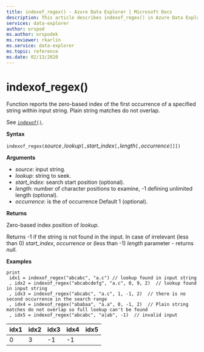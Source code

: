 ```yaml
---
title: indexof_regex() - Azure Data Explorer | Microsoft Docs
description: This article describes indexof_regex() in Azure Data Explorer.
services: data-explorer
author: orspod
ms.author: orspodek
ms.reviewer: rkarlin
ms.service: data-explorer
ms.topic: reference
ms.date: 02/13/2020
---
```

# indexof_regex()

Function reports the zero-based index of the first occurrence of a specified string within input string. Plain string matches do not overlap. 

See [`indexof()`](indexoffunction.md).

**Syntax**

`indexof_regex(`*source*`,`*lookup*`[,`*start_index*`[,`*length*`[,`*occurrence*`]]])`

**Arguments**

* *source*: input string.  
* *lookup*: string to seek.
* *start_index*: search start position (optional).
* *length*: number of character positions to examine, -1 defining unlimited length (optional).
* *occurrence*: is the of occurrence Default 1 (optional).

**Returns**

Zero-based index position of *lookup*.

Returns -1 if the string is not found in the input.
In case of irrelevant (less than 0) *start_index*, *occurrence* or (less than -1) *length* parameter - returns *null*.


**Examples**
```kusto
print
 idx1 = indexof_regex("abcabc", "a.c") // lookup found in input string
 , idx2 = indexof_regex("abcabcdefg", "a.c", 0, 9, 2)  // lookup found in input string
 , idx3 = indexof_regex("abcabc", "a.c", 1, -1, 2)  // there is no second occurrence in the search range
 , idx4 = indexof_regex("ababaa", "a.a", 0, -1, 2)  // Plain string matches do not overlap so full lookup can't be found
 , idx5 = indexof_regex("abcabc", "a|ab", -1)  // invalid input
```

|idx1|idx2|idx3|idx4|idx5
|----|----|----|----|----
|0   |3   |-1  |-1  |    